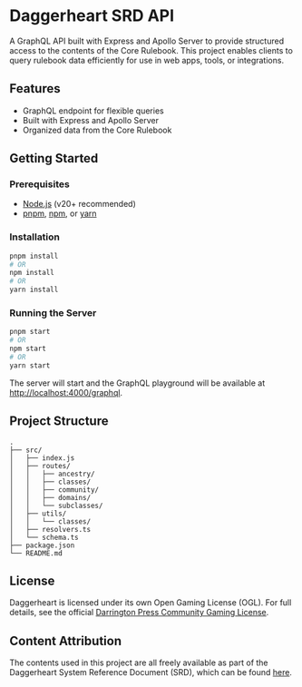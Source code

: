 # Daggerheart SRD API

A GraphQL API built with Express and Apollo Server to provide structured access to the contents of the Core Rulebook. This project enables clients to query rulebook data efficiently for use in web apps, tools, or integrations.

## Features

- GraphQL endpoint for flexible queries
- Built with Express and Apollo Server
- Organized data from the Core Rulebook

## Getting Started

### Prerequisites

- [Node.js](https://nodejs.org/) (v20+ recommended)
- [pnpm](https://pnpm.io/), [npm](https://www.npmjs.com/), or [yarn](https://yarnpkg.com/)

### Installation

```bash
pnpm install
# OR
npm install
# OR
yarn install
```

### Running the Server

```bash
pnpm start
# OR
npm start
# OR
yarn start
```

The server will start and the GraphQL playground will be available at [http://localhost:4000/graphql](http://localhost:4000/graphql).

## Project Structure

```
.
├── src/
│   ├── index.js
│   ├── routes/
│   │   ├── ancestry/
│   │   ├── classes/
│   │   ├── community/
│   │   ├── domains/
│   │   └── subclasses/
│   ├── utils/
│   │   └── classes/
│   ├── resolvers.ts
│   └── schema.ts
├── package.json
└── README.md
```

## License

Daggerheart is licensed under its own Open Gaming License (OGL). For full details, see the official [Darrington Press Community Gaming License](https://darringtonpress.com/license/).

## Content Attribution

The contents used in this project are all freely available as part of the Daggerheart System Reference Document (SRD), which can be found [here](https://www.daggerheart.com/wp-content/uploads/2025/05/DH-SRD-May202025.pdf).

